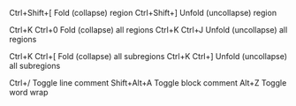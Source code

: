 
Ctrl+Shift+[ Fold (collapse) region
Ctrl+Shift+] Unfold (uncollapse) region

Ctrl+K Ctrl+0 Fold (collapse) all regions
Ctrl+K Ctrl+J Unfold (uncollapse) all regions

Ctrl+K Ctrl+[ Fold (collapse) all subregions
Ctrl+K Ctrl+] Unfold (uncollapse) all subregions

Ctrl+/ Toggle line comment
Shift+Alt+A Toggle block comment
Alt+Z Toggle word wrap
